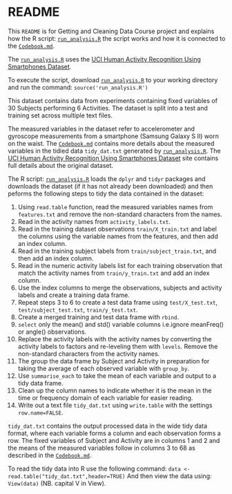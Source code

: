 README
========================================================
This ```README``` is for Getting and Cleaning Data Course project and explains how the R script: [```run_analysis.R```](https://github.com/ab604/data_cleaning_project/blob/master/run_analysis.R) the script works and how it is connected to the [```Codebook.md```](https://github.com/ab604/data_cleaning_project/blob/master/Codebook.md).

The [```run_analysis.R```](https://github.com/ab604/data_cleaning_project/blob/master/run_analysis.R) uses the [UCI Human Activity Recognition Using Smartphones Dataset](http://archive.ics.uci.edu/ml/datasets/Human+Activity+Recognition+Using+Smartphones#).

To execute the script, download [```run_analysis.R```](https://github.com/ab604/data_cleaning_project/blob/master/run_analysis.R) to your working directory and run the command:
`source('run_analysis.R')`

This dataset contains data from experiments containing fixed variables of 30 Subjects performing 6 Activities. The dataset is split into a test and training set across multiple text files.

The measured variables in the dataset refer to accelerometer and gyroscope measurements from a smartphone (Samsung Galaxy S II) worn on the waist. The [```Codebook.md```](https://github.com/ab604/data_cleaning_project/blob/master/Codebook.md) contains more details about the measured variables in the tidied data ```tidy_dat.txt``` generated by [```run_analysis.R```](https://github.com/ab604/data_cleaning_project/blob/master/run_analysis.R). The [UCI Human Activity Recognition Using Smartphones Dataset](http://archive.ics.uci.edu/ml/datasets/Human+Activity+Recognition+Using+Smartphones#) site contains full details about the original dataset.

The R script: [```run_analysis.R```](https://github.com/ab604/data_cleaning_project/blob/master/run_analysis.R) loads the ```dplyr``` and ```tidyr``` packages and downloads the dataset (if it has not already been downloaded) and then peforms the following steps to tidy the data contained in the dataset:

1. Using ```read.table``` function, read the measured variables names from ```features.txt``` and remove the non-standard characters from the names.
2. Read in the activity names from ```activity_labels.txt```.
3. Read in the training dataset observations ```train/X_train.txt``` and label the columns using the variable names from the features, and then add an index column.
4. Read in the training subject labels from ```train/subject_train.txt```, and then add an index column.
5. Read in the numeric activity labels list for each training observation that match the activity names from ```train/y_train.txt``` and add an index column.
6. Use the index columns to merge the observations, subjects and activity labels and create a training data frame.
7. Repeat steps 3 to 6 to create a test data frame using ```test/X_test.txt```, ```test/subject_test.txt```, ```train/y_test.txt```.
8. Create a merged training and test data frame with ```rbind```.
9. ```select``` only the mean() and std() variable columns i.e.ignore meanFreq() or angle() observations.
10. Replace the activity labels with the activity names by converting the activity labels to factors and re-leveling them with ```levels```. Remove the non-standard characters from the activity names.
11. The group the data frame by Subject and Activity in preparation for taking the average of each observed variable with ```group_by```.
12. Use ```summarise_each``` to take the mean of each variable and output to a tidy data frame.
13. Clean up the column names to indicate whether it is the mean in the time or frequency domain of each variable for easier reading.
14. Write out a text file ```tidy_dat.txt``` using ```write.table``` with the settings ```row.name=FALSE```.

```tidy_dat.txt``` contains the output processed data in the wide tidy data format, where each variable forms a column and each observation forms a row. The fixed variables of Subject and Activity are in columns 1 and 2 and the means of the measured variables follow in columns 3 to 68 as described in the [```Codebook.md```](https://github.com/ab604/data_cleaning_project/blob/master/Codebook.md).

To read the tidy data into R use the following command:
`data <- read.table("tidy_dat.txt",header=TRUE)`
And then view the data using:
`View(data)` (NB. capital V in View). 




